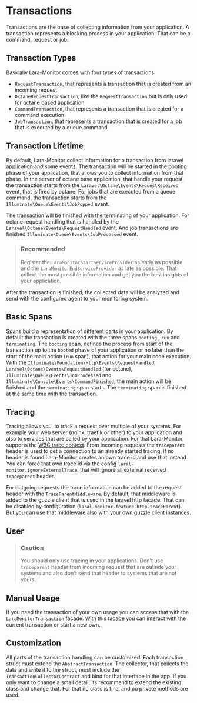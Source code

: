 Transactions
============

Transactions are the base of collecting information from your application. A transaction represents a blocking process
in your application. That can be a command, request or job.

Transaction Types
-----------------

Basically Lara-Monitor comes with four types of transactions

- `RequestTransaction`, that represents a transaction that is created from an incoming request
- `OctaneRequestTransaction`, like the `RequestTransaction` but is only used for octane based application
- `CommandTransaction`, that represents a transaction that is created for a command execution
- `JobTransaction`, that represents a transaction that is created for a job that is executed by a queue command

Transaction Lifetime
--------------------

By default, Lara-Monitor collect information for a transaction from laravel application and some events.
The transaction will be started in the booting phase of your application, that allows you to collect information from
that phase. In the server of octane base application, that handle your request, the transaction starts from
the `Laravel\Octane\Events\RequestReceived` event, that is fired by octane. For jobs that are executed from a queue
command, the transaction starts from the `Illuminate\Queue\Events\JobPopped` event.

The transaction will be finished with the terminating of your application. For octane request handling that is handled
by the `Laravel\Octane\Events\RequestHandled` event. And job transactions are finished
`Illuminate\Queue\Events\JobProcessed` event.

> ### Recommended
>
> Register the `LaraMonitorStartServiceProvider` as early as possible
> and the `LaraMonitorEndServiceProvider` as late as possible.
> That collect the most possible information and get you the best insights of your application.

After the transaction is finished, the collected data will be analyzed and send with the configured agent to your
monitoring system.

Basic Spans
-----------

Spans build a representation of different parts in your application. By default the transaction is created with the
three spans `booting` , `run`  and `terminating`. The `booting` span, defines the process from start of the transaction
up to the `booted` phase of your application or no later than the start of the main action (`run` span), that action
for your main code execution. With the `Illuminate\Foundation\Http\Events\RequestHandled`,
`Laravel\Octane\Events\RequestHandled` (for octane), `Illuminate\Queue\Events\JobProcessed` and
`Illuminate\Console\Events\CommandFinished`, the main action will be finished and the `terminating` span starts.
The `terminating` span is finished at the same time with the transaction.

Tracing
-------

Tracing allows you, to track a request over multiple of your systems. For example your web server (nginx,
traefik or other) to your application and also to services that are called by your application. For that Lara-Monitor
supports the [W3C trace context](https://www.w3.org/TR/trace-context/). From incoming requests the `traceparent` header
is used to get a connection to an already started tracing, if no header is found Lara-Monitor creates an own
trace id and use that instead. You can force that own trace id via the config `laral-monitor.ignoreExternalTrace`,
that will ignore all external received `traceparent` header.

For outgoing requests the trace information can be added to the request header with the `TraceParentMiddleware`.
By default, that middleware is added to the guzzle client that is used in the laravel http facade. That can be disabled
by configuration (`laral-monitor.feature.http.traceParent`). But you can use that middleware also with your own
guzzle client instances.

User
----

> ### Caution
>
> You should only use tracing in your applications. Don't use `traceparent` header from incoming request that
> are outside your systems and also don't send that header to systems that are not yours.

Manual Usage
------------

If you need the transaction of your own usage you can access that with the `LaraMonitorTransaction` facade. With this
facade you can interact with the current transaction or start a new own.

Customization
-------------

All parts of the transaction handling can be customized. Each transaction struct must extend the `AbstractTransaction`.
The collector, that collects the data and write it to the struct, must include the `TransactionCollectorContract` and
bind for that interface in the app.
If you only want to change a small detail, its recommend to extend the existing class and change that. For that no
class is final and no private methods are used.
